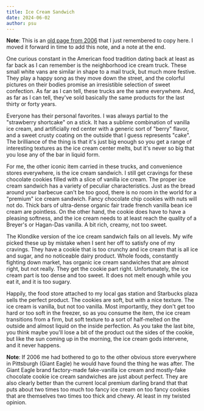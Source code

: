 ```yaml
---
title: Ice Cream Sandwich
date: 2024-06-02
author: psu
---
```


**Note**: This is an [old page from
2006](http://www.tleaves.com/weblog/archives/000632.html) that I just remembered to copy
here. I moved it forward in time to add this note, and a note at the end.

One curious constant in the American food tradition dating back at least as far back as I
can remember is the neighborhood ice cream truck. These small white vans are similar in
shape to a mail truck, but much more festive. They play a happy song as they move down the
street, and the colorful pictures on their bodies promise an irresistible selection of
sweet confection. As far as I can tell, these trucks are the same everywhere. And, as far
as I can tell, they've sold basically the same products for the last thirty or forty
years.

Everyone has their personal favorites. I was always partial to the "strawberry shortcake"
on a stick. It has a sublime combination of vanilla ice cream, and artificially red center
with a generic sort of "berry" flavor, and a sweet crusty coating on the outside that I
guess represents "cake". The brilliance of the thing is that it's just big enough so you
get a range of interesting textures as the ice cream center melts, but it's never so big
that you lose any of the bar in liquid form.

For me, the other iconic item carried in these trucks, and convenience stores everywhere,
is the ice cream sandwich. I still get cravings for these chocolate cookies filled with a
slice of vanilla ice cream. The proper ice cream sandwich has a variety of peculiar
characteristics. Just as the bread around your barbecue can't be too good, there is no
room in the world for a "premium" ice cream sandwich. Fancy chocolate chip cookies with
nuts will not do. Thick bars of ultra-dense organic fair trade french vanilla bean ice
cream are pointless. On the other hand, the cookie does have to have a pleasing softness,
and the ice cream needs to at least reach the quality of a Breyer's or Hagan-Das vanilla. A
bit rich, creamy, not too sweet.

The Klondike version of the ice cream sandwich fails on all levels. My wife picked these
up by mistake when I sent her off to satisfy one of my cravings. They have a cookie that
is too crunchy and ice cream that is all ice and sugar, and no noticeable dairy product.
Whole foods, constantly fighting down market, has organic ice cream sandwiches that are
almost right, but not really. They get the cookie part right. Unfortunately, the ice cream
part is too dense and too sweet. It does not melt enough while you eat it, and it is too
sugary.

Happily, the food store attached to my local gas station and Starbucks plaza sells the
perfect product. The cookies are soft, but with a nice texture. The ice cream is vanilla,
but not too vanilla. Most importantly, they don't get too hard or too soft in the freezer,
so as you consume the item, the ice cream transitions from a firm, but soft texture to a
sort of half-melted on the outside and almost liquid on the inside perfection. As you take
the last bite, you think maybe you'll lose a bit of the product out the sides of the
cookie, but like the sun coming up in the morning, the ice cream gods intervene, and it
never happens.

**Note**: If 2006 me had bothered to go to the other obvious store everywhere in
Pittsburgh (Giant Eagle) he would have found the thing he was after. The Giant Eagle brand
factory-made fake-vanilla ice cream and mostly-fake chocolate cookie ice cream sandwiches
are just about perfect. They are also clearly better than the current local premium darling
brand that that puts about two times too much too fancy ice cream on too fancy cookies
that are themselves two times too thick and chewy. At least in my twisted opinion.

